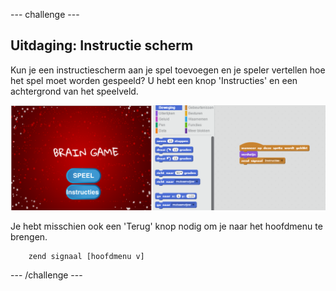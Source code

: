 \--- challenge \---

## Uitdaging: Instructie scherm

Kun je een instructiescherm aan je spel toevoegen en je speler vertellen hoe het spel moet worden gespeeld? U hebt een knop 'Instructies' en een achtergrond van het speelveld.

![screenshot](images/brain-instructions.png)

Je hebt misschien ook een 'Terug' knop nodig om je naar het hoofdmenu te brengen.

```blocks
    zend signaal [hoofdmenu v]
```

\--- /challenge \---